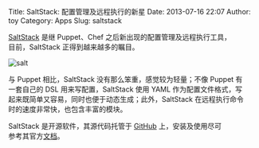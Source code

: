Title: SaltStack: 配置管理及远程执行的新星
Date: 2013-07-16 22:07
Author: toy
Category: Apps
Slug: saltstack

[SaltStack][s] 是继 Puppet、Chef 之后新出现的配置管理及远程执行工具，  
目前，SaltStack 正得到越来越多的瞩目。

![salt](http://lt-file.b0.upaiyun.com/files/2013/07/salt.png)

与 Puppet 相比，SaltStack 没有那么笨重，感觉较为轻量；不像 Puppet 有  
一套自己的 DSL 用来写配置，SaltStack 使用 YAML 作为配置文件格式，写  
起来既简单又容易，同时也便于动态生成；此外，SaltStack 在远程执行命令  
时的速度非常快，也包含丰富的模块。

SaltStack 是开源软件，其源代码托管于 [GitHub][g] 上，安装及使用尽可  
参考其官方[文档][d]。

[s]: http://saltstack.com/  
[g]: https://github.com/saltstack/salt  
[d]: http://docs.saltstack.com/
